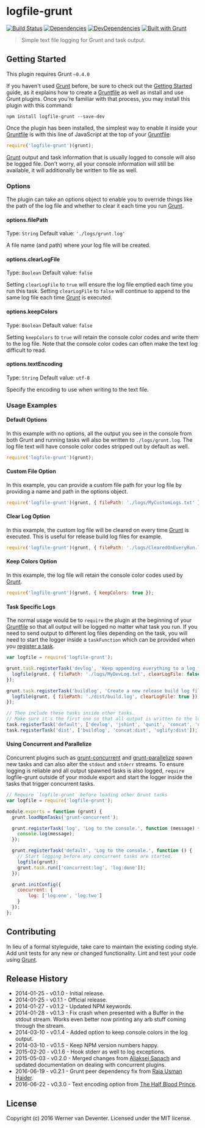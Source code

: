 # logfile-grunt

[![Build Status](https://travis-ci.org/brutaldev/logfile-grunt.png?branch=master)](https://travis-ci.org/brutaldev/logfile-grunt)
[![Dependencies](https://david-dm.org/brutaldev/logfile-grunt.png)](https://david-dm.org/brutaldev/logfile-grunt)
[![DevDependencies](https://david-dm.org/brutaldev/logfile-grunt/dev-status.png)](https://david-dm.org/brutaldev/logfile-grunt#info=devDependencies&view=table)
[![Built with Grunt](https://cdn.gruntjs.com/builtwith.png)](http://gruntjs.com/)


> Simple text file logging for Grunt and task output.

## Getting Started
This plugin requires Grunt `~0.4.0`

If you haven't used [Grunt](http://gruntjs.com/) before, be sure to check out the [Getting Started](http://gruntjs.com/getting-started) guide, as it explains how to create a [Gruntfile](http://gruntjs.com/sample-gruntfile) as well as install and use Grunt plugins. Once you're familiar with that process, you may install this plugin with this command:

```shell
npm install logfile-grunt --save-dev
```

Once the plugin has been installed, the simplest way to enable it inside your [Gruntfile](http://gruntjs.com/sample-gruntfile) is with this line of JavaScript at the top of your [Gruntfile](http://gruntjs.com/sample-gruntfile):

```js
require('logfile-grunt')(grunt);
```

[Grunt](http://gruntjs.com/) output and task information that is usually logged to console will also be logged file. Don't worry, all your console information will still be available, it will additionally be written to file as well.

### Options
The plugin can take an options object to enable you to override things like the path of the log file and whether to clear it each time you run [Grunt](http://gruntjs.com/).

#### options.filePath
Type: `String`
Default value: `'./logs/grunt.log'`

A file name (and path) where your log file will be created.

#### options.clearLogFile
Type: `Boolean`
Default value: `false`

Setting `clearLogFile` to `true` will ensure the log file emptied each time you run this task. Setting `clearLogFile` to `false` will continue to append to the same log file each time [Grunt](http://gruntjs.com/) is executed.

#### options.keepColors
Type: `Boolean`
Default value: `false`

Setting `keepColors` to `true` will retain the console color codes and write them to the log file. Note that the console color codes can often make the text log difficult to read.

#### options.textEncoding
Type: `String`
Default value: `utf-8`

Specify the encoding to use when writing to the text file.

### Usage Examples

#### Default Options
In this example with no options, all the output you see in the console from both Grunt and running tasks will also be written to `./logs/grunt.log`. The log file text will have console color codes stripped out by default as well.

```js
require('logfile-grunt')(grunt);
```

#### Custom File Option
In this example, you can provide a custom file path for your log file by providing a name and path in the options object.

```js
require('logfile-grunt')(grunt, { filePath: './logs/MyCustomLogs.txt' });
```

#### Clear Log Option
In this example, the custom log file will be cleared on every time [Grunt](http://gruntjs.com/) is executed. This is useful for release build log files for example.

```js
require('logfile-grunt')(grunt, { filePath: './logs/ClearedOnEveryRun.log', clearLogFile: true });
```

#### Keep Colors Option
In this example, the log file will retain the console color codes used by [Grunt](http://gruntjs.com/).

```js
require('logfile-grunt')(grunt, { keepColors: true });
```

#### Task Specific Logs
The normal usage would be to `require` the plugin at the beginning of your [Gruntfile](http://gruntjs.com/sample-gruntfile) so that all output will be logged no matter what task you run. If you need to send output to different log files depending on the task, you will need to start the logger inside a `taskFunction` which can be provided when you [register a task](http://gruntjs.com/api/grunt.task#creating-tasks).

```js
var logfile = require('logfile-grunt');

grunt.task.registerTask('devlog', 'Keep appending everything to a log file.', function() {
  logfile(grunt, { filePath: './logs/MyDevLog.txt', clearLogFile: false });
});

grunt.task.registerTask('buildlog', 'Create a new release build log files on each run.', function() {
  logfile(grunt, { filePath: './dist/build.log', clearLogFile: true });
});

// Then include these tasks inside other tasks.
// Make sure it's the first one so that all output is written to the log file.
task.registerTask('default', ['devlog', 'jshint', 'qunit', 'concat', 'uglify']);
task.registerTask('dist', ['buildlog', 'concat:dist', 'uglify:dist']);
```

#### Using Concurrent and Parallelize
Concurrent plugins such as [grunt-concurrent](https://github.com/sindresorhus/grunt-concurrent) and [grunt-parallelize](https://github.com/teppeis/grunt-parallelize) spawn new tasks and can also alter the `stdout` and `stderr` streams. To ensure logging is reliable and all output spawned tasks is also logged, `require` logfile-grunt outside of your module export and start the logger inside the tasks that trigger concurrent tasks.

```js
// Require `logfile-grunt` before loading other Grunt tasks
var logfile = require('logfile-grunt');

module.exports = function (grunt) {
  grunt.loadNpmTasks('grunt-concurrent');

  grunt.registerTask('log', 'Log to the console.', function (message) {
    console.log(message);
  });

  grunt.registerTask('default', 'Log to the console.', function () {
    // Start logging before any concurrent tasks are started.
    logfile(grunt);
    grunt.task.run(['concurrent:log', 'log:done']);
  });

  grunt.initConfig({
    concurrent: {
        log: ['log:one', 'log:two']
    }
  });
};
```

## Contributing
In lieu of a formal styleguide, take care to maintain the existing coding style. Add unit tests for any new or changed functionality. Lint and test your code using [Grunt](http://gruntjs.com/).

## Release History
 * 2014-01-25  -  v0.1.0  -  Initial release.
 * 2014-01-25  -  v0.1.1  -  Official release.
 * 2014-01-27  -  v0.1.2  -  Updated NPM keywords.
 * 2014-01-28  -  v0.1.3  -  Fix crash when presented with a Buffer in the stdout stream. Works even better now printing any arb stuff coming through the stream.
 * 2014-03-10  -  v0.1.4  -  Added option to keep console colors in the log output.
 * 2014-03-10  -  v0.1.5  -  Keep NPM version numbers happy.
 * 2015-02-20  -  v0.1.6  -  Hook stderr as well to log exceptions.
 * 2015-05-03  -  v0.2.0  -  Merged changes from [Aliaksei Sapach](https://github.com/asapach) and updated documentation on dealing with concurrent plugins.
 * 2016-06-19  -  v0.2.1  -  Grunt peer dependency fix from [Raja Usman Haider](https://github.com/rajahu).
 * 2016-06-22  -  v0.3.0  -  Text encoding option from [The Half Blood Prince](https://github.com/tHBp).

## License
Copyright (c) 2016 Werner van Deventer. Licensed under the MIT license.
